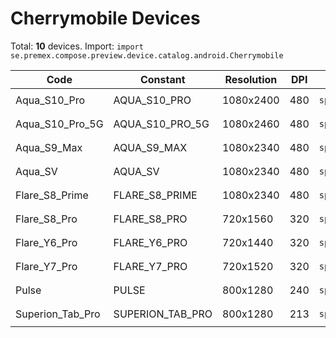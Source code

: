 # Cherrymobile Devices

Total: **10** devices. Import: `import se.premex.compose.preview.device.catalog.android.Cherrymobile`

| Code | Constant | Resolution | DPI | Compose Spec | Preview Usage |
|------|----------|------------|-----|-------------|---------------|
| Aqua_S10_Pro | AQUA_S10_PRO | 1080x2400 | 480 | `spec:width=1080px,height=2400px,dpi=480` | `@Preview(device = Cherrymobile.AQUA_S10_PRO)` |
| Aqua_S10_Pro_5G | AQUA_S10_PRO_5G | 1080x2460 | 480 | `spec:width=1080px,height=2460px,dpi=480` | `@Preview(device = Cherrymobile.AQUA_S10_PRO_5G)` |
| Aqua_S9_Max | AQUA_S9_MAX | 1080x2340 | 480 | `spec:width=1080px,height=2340px,dpi=480` | `@Preview(device = Cherrymobile.AQUA_S9_MAX)` |
| Aqua_SV | AQUA_SV | 1080x2340 | 480 | `spec:width=1080px,height=2340px,dpi=480` | `@Preview(device = Cherrymobile.AQUA_SV)` |
| Flare_S8_Prime | FLARE_S8_PRIME | 1080x2340 | 480 | `spec:width=1080px,height=2340px,dpi=480` | `@Preview(device = Cherrymobile.FLARE_S8_PRIME)` |
| Flare_S8_Pro | FLARE_S8_PRO | 720x1560 | 320 | `spec:width=720px,height=1560px,dpi=320` | `@Preview(device = Cherrymobile.FLARE_S8_PRO)` |
| Flare_Y6_Pro | FLARE_Y6_PRO | 720x1440 | 320 | `spec:width=720px,height=1440px,dpi=320` | `@Preview(device = Cherrymobile.FLARE_Y6_PRO)` |
| Flare_Y7_Pro | FLARE_Y7_PRO | 720x1520 | 320 | `spec:width=720px,height=1520px,dpi=320` | `@Preview(device = Cherrymobile.FLARE_Y7_PRO)` |
| Pulse | PULSE | 800x1280 | 240 | `spec:width=800px,height=1280px,dpi=240` | `@Preview(device = Cherrymobile.PULSE)` |
| Superion_Tab_Pro | SUPERION_TAB_PRO | 800x1280 | 213 | `spec:width=800px,height=1280px,dpi=213` | `@Preview(device = Cherrymobile.SUPERION_TAB_PRO)` |

<!-- Generated automatically. Do not edit manually. -->
